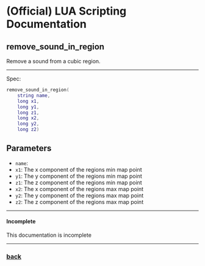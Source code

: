 
# (Official) LUA Scripting Documentation

## remove_sound_in_region

Remove a sound from a cubic region.

___

Spec:

```lua
remove_sound_in_region(
	string name,
	long x1,
	long y1,
	long z1,
	long x2,
	long y2,
	long z2)
```

## Parameters

- `name`: 
- `x1`: The x component of the regions min map point
- `y1`: The y component of the regions min map point
- `z1`: The z component of the regions min map point
- `x2`: The x component of the regions max map point
- `y2`: The y component of the regions max map point
- `z2`: The z component of the regions max map point

___

#### Incomplete

This documentation is incomplete

___

### [back](../sound)
